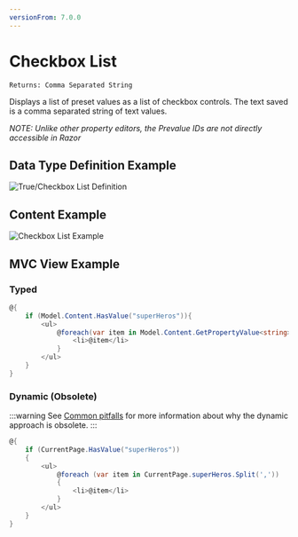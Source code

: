 ```yaml
---
versionFrom: 7.0.0
---
```


# Checkbox List

`Returns: Comma Separated String`

Displays a list of preset values as a list of checkbox controls. The text saved is a comma separated string of text values.

*NOTE: Unlike other property editors, the Prevalue IDs are not directly accessible in Razor*

## Data Type Definition Example

![True/Checkbox List Definition](images/checkbox-list/checkbox-list-setup.png)

## Content Example

![Checkbox List Example](images/checkbox-list/checkbox-list-content.png)

## MVC View Example

### Typed

```csharp
@{
    if (Model.Content.HasValue("superHeros")){
        <ul>
            @foreach(var item in Model.Content.GetPropertyValue<string>("superHeros").Split(',')) {
                <li>@item</li>
            }
        </ul>
    }
}
```

### Dynamic (Obsolete)

:::warning
See [Common pitfalls](https://our.umbraco.com/documentation/reference/Common-Pitfalls/#dynamics) for more information about why the dynamic approach is obsolete.
:::

```csharp
@{
    if (CurrentPage.HasValue("superHeros"))
    {
        <ul>
            @foreach (var item in CurrentPage.superHeros.Split(','))
            {
                <li>@item</li>
            }
        </ul>
    }
}
```
